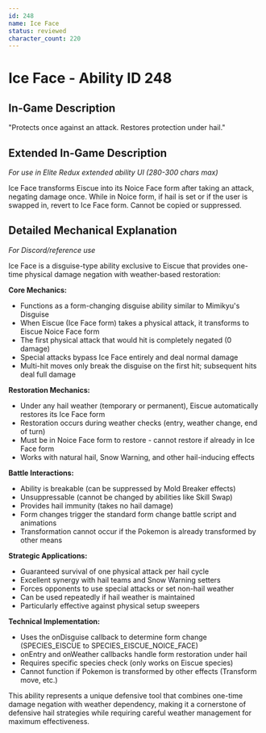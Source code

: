 ```yaml
---
id: 248
name: Ice Face
status: reviewed
character_count: 220
---
```


# Ice Face - Ability ID 248

## In-Game Description
"Protects once against an attack. Restores protection under hail."

## Extended In-Game Description
*For use in Elite Redux extended ability UI (280-300 chars max)*

Ice Face transforms Eiscue into its Noice Face form after taking an attack, negating damage once. While in Noice form, if hail is set or if the user is swapped in, revert to Ice Face form. Cannot be copied or suppressed. 

## Detailed Mechanical Explanation
*For Discord/reference use*

Ice Face is a disguise-type ability exclusive to Eiscue that provides one-time physical damage negation with weather-based restoration:

**Core Mechanics:**
- Functions as a form-changing disguise ability similar to Mimikyu's Disguise
- When Eiscue (Ice Face form) takes a physical attack, it transforms to Eiscue Noice Face form
- The first physical attack that would hit is completely negated (0 damage)
- Special attacks bypass Ice Face entirely and deal normal damage
- Multi-hit moves only break the disguise on the first hit; subsequent hits deal full damage

**Restoration Mechanics:**
- Under any hail weather (temporary or permanent), Eiscue automatically restores its Ice Face form
- Restoration occurs during weather checks (entry, weather change, end of turn)
- Must be in Noice Face form to restore - cannot restore if already in Ice Face form
- Works with natural hail, Snow Warning, and other hail-inducing effects

**Battle Interactions:**
- Ability is breakable (can be suppressed by Mold Breaker effects)
- Unsuppressable (cannot be changed by abilities like Skill Swap)
- Provides hail immunity (takes no hail damage)
- Form changes trigger the standard form change battle script and animations
- Transformation cannot occur if the Pokemon is already transformed by other means

**Strategic Applications:**
- Guaranteed survival of one physical attack per hail cycle
- Excellent synergy with hail teams and Snow Warning setters
- Forces opponents to use special attacks or set non-hail weather
- Can be used repeatedly if hail weather is maintained
- Particularly effective against physical setup sweepers

**Technical Implementation:**
- Uses the onDisguise callback to determine form change (SPECIES_EISCUE to SPECIES_EISCUE_NOICE_FACE)
- onEntry and onWeather callbacks handle form restoration under hail
- Requires specific species check (only works on Eiscue species)
- Cannot function if Pokemon is transformed by other effects (Transform move, etc.)

This ability represents a unique defensive tool that combines one-time damage negation with weather dependency, making it a cornerstone of defensive hail strategies while requiring careful weather management for maximum effectiveness.